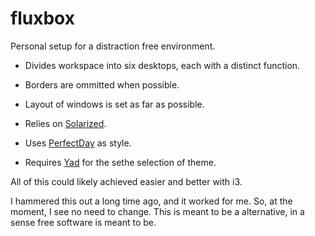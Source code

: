 # fluxbox

Personal setup for a distraction free environment.

* Divides workspace into six desktops, each with a distinct function.

* Borders are ommitted when possible.

* Layout of windows is set as far as possible.

* Relies on [Solarized](https://ethanschoonover.com/solarized/).

* Uses [PerfectDay](https://github.com/abhle/PerfectDay) as style.

* Requires [Yad](https://github.com/v1cont/yad) for the sethe selection of theme.

All of this could likely achieved easier and better with i3.

I hammered this out a long time ago, and it worked for me. So, at 
the moment, I see no need to change. This is meant to be a alternative,
in a sense free software is meant to be.
